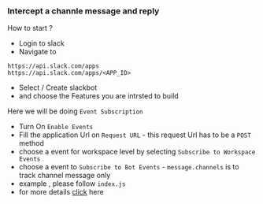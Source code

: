 ### Intercept a channle message and reply

How to start ?
* Login to slack
* Navigate to 
```
https://api.slack.com/apps
https://api.slack.com/apps/<APP_ID>
```
* Select / Create slackbot
* and choose the Features you are intrsted to build

Here we will be doing `Event Subscription`

* Turn On `Enable Events`
* Fill the application Url on `Request URL`  - this request Url 
has to be a `POST` method 
* choose a event for workspace level by selecting `Subscribe to Workspace Events`
* choose a event to `Subscribe to Bot Events` - `message.channels` is to track channel message only
* example , please follow `index.js`
* for more details [click](https://api.slack.com/events/url_verification) here


